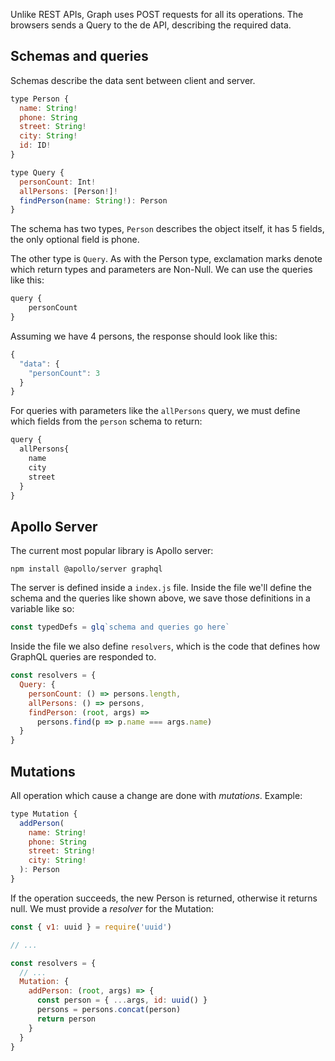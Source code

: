 Unlike REST APIs, Graph uses POST requests for all its operations. The browsers sends a Query to the de API, describing the required data.

## Schemas and queries

Schemas describe the data sent between client and server.
```js
type Person {
  name: String!
  phone: String
  street: String!
  city: String!
  id: ID! 
}

type Query {
  personCount: Int!
  allPersons: [Person!]!
  findPerson(name: String!): Person
}
```

The schema has two types, `Person` describes the object itself, it has 5 fields, the only optional field is phone.

The other type is `Query`. As with the Person type, exclamation marks denote which return types and parameters are Non-Null. We can use the queries like this:

```js
query {
	personCount
}
```

Assuming we have 4 persons, the response should look like this:

```js
{
  "data": {
    "personCount": 3
  }
}
```

For queries with parameters like the `allPersons` query, we must define which fields from the `person` schema to return:

```js
query {
  allPersons{
    name
    city
    street
  }
}
```

## Apollo Server

The current most popular library is Apollo server:

`npm install @apollo/server graphql`

The server is defined inside a `index.js` file. Inside the file we'll define the schema and the queries like shown above, we save those definitions in a variable like so:

```js
const typedDefs = glq`schema and queries go here`
```

Inside the file we also define `resolvers`, which is the code that defines how GraphQL queries are responded to.

```js
const resolvers = {
  Query: {
    personCount: () => persons.length,
    allPersons: () => persons,
    findPerson: (root, args) =>
      persons.find(p => p.name === args.name)
  }
}
```

## Mutations

All operation which cause a change are done with *mutations*. Example:

```js
type Mutation {
  addPerson(
    name: String!
    phone: String
    street: String!
    city: String!
  ): Person
}
```

If the operation succeeds, the new Person is returned, otherwise it returns null.
We must provide a *resolver* for the Mutation:

```js
const { v1: uuid } = require('uuid')

// ...

const resolvers = {
  // ...
  Mutation: {
    addPerson: (root, args) => {
      const person = { ...args, id: uuid() }
      persons = persons.concat(person)
      return person
    }
  }
}
```

